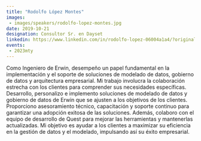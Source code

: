```yaml
---
title: "Rodolfo López Montes"
images:
 - images/speakers/rodolfo-lopez-montes.jpg
date: 2019-10-21
designation: Consultor Sr. en Dayset
linkedin: https://www.linkedin.com/in/rodolfo-lopez-06004a1a4/?originalSubdomain=mx
events: 
 - 2023mty
---
```


Como Ingeniero de Erwin, desempeño un papel fundamental en la implementación  y el soporte de soluciones de modelado de datos, gobierno de datos y arquitectura empresarial. Mi trabajo involucra la colaboración estrecha con los clientes para comprender sus necesidades específicas. Desarrollo, personalizo e implemento soluciones de modelado de datos y gobierno de datos de Erwin que se ajusten a los objetivos de los clientes. Proporciono asesoramiento técnico, capacitación y soporte continuo para garantizar una adopción exitosa de las soluciones. Además, colaboro con el equipo de desarrollo de Quest para mejorar las herramientas y mantenerlas actualizadas. Mi objetivo es ayudar a los clientes a maximizar su eficiencia en la gestión de datos y el modelado, impulsando así su éxito empresarial.